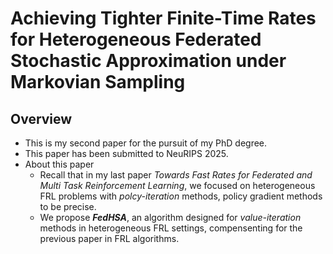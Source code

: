 # Achieving Tighter Finite-Time Rates for Heterogeneous Federated Stochastic Approximation under Markovian Sampling
## Overview
- This is my second paper for the pursuit of my PhD degree.
- This paper has been submitted to NeuRIPS 2025.
- About this paper
  - Recall that in my last paper _Towards Fast Rates for Federated and Multi Task Reinforcement Learning_, we focused on heterogeneous FRL problems with _polcy-iteration_ methods, policy gradient methods to be precise.
  - We propose _**FedHSA**_, an algorithm designed for _value-iteration_ methods in heterogeneous FRL settings, compensenting for the previous paper in FRL algorithms.
